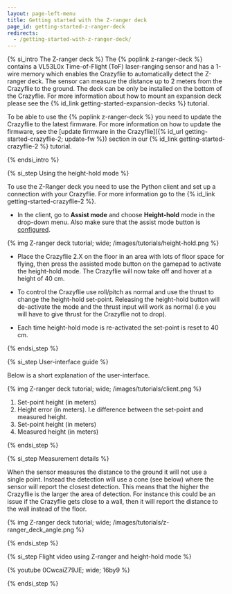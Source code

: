 ```yaml
---
layout: page-left-menu
title: Getting started with the Z-ranger deck
page_id: getting-started-z-ranger-deck
redirects:
  - /getting-started-with-z-ranger-deck/
---
```


{% si_intro The Z-ranger deck %}
The {% poplink z-ranger-deck %} contains a VL53L0x Time-of-Flight (ToF) laser-ranging sensor and has a 1-wire memory which enables the Crazyflie to automatically detect the Z-ranger deck.
The sensor can measure the distance up to 2 meters from the Crazyflie to the ground. The deck can be only be installed on the bottom of the Crazyflie. For more information about how to mount an expansion deck please see the {% id_link getting-started-expansion-decks %} tutorial.

To be able to use the {% poplink z-ranger-deck %} you need to update the Crazyflie to the latest firmware. For more information on how to update the firmware, see the [update firmware in the Crazyflie]({% id_url getting-started-crazyflie-2; update-fw %}) section in our {% id_link getting-started-crazyflie-2 %} tutorial.

{% endsi_intro %}

{% si_step  Using the height-hold mode %}

To use the Z-Ranger deck you need to use the Python client and set up a connection with your Crazyflie.
For more information go to the {% id_link getting-started-crazyflie-2 %}.

* In the client, go to **Assist mode** and choose **Height-hold** mode in the drop-down menu. Also make sure that the assist mode button is [configured](/documentation/repository/crazyflie-clients-python/master/userguides/userguide_client/#input-devices).

{% img Z-ranger deck tutorial; wide; /images/tutorials/height-hold.png %}

* Place the Crazyflie 2.X on the floor in an area with lots of floor space for flying, then
press the assisted mode button on the gamepad to activate the height-hold mode.
The Crazyflie will now take off and hover at a height of 40 cm.

* To control the Crazyflie use roll/pitch as normal and use the thrust to change
the height-hold set-point. Releasing the height-hold button will de-activate
the mode and the thrust input will work as normal (i.e you will have to give
thrust for the Crazyflie not to drop).

* Each time height-hold mode is re-activated the set-point is reset to 40 cm.

{% endsi_step %}

{% si_step  User-interface guide %}

Below is a short explanation of the user-interface.

{% img Z-ranger deck tutorial; wide; /images/tutorials/client.png %}

1. Set-point height (in meters)
2. Height error (in meters). I.e difference between the set-point and measured height.
3. Set-point height (in meters)
4. Measured height (in meters)

{% endsi_step %}


{% si_step  Measurement details %}

When the sensor measures the distance to the ground it will not use a single point.
Instead the detection will use a cone (see below) where the sensor will report the
closest detection. This means that the higher the Crazyflie is the larger the
area of detection. For instance this could be an issue if the Crazyflie gets
close to a wall, then it will report the distance to the wall instead of the
floor.

{% img Z-ranger deck tutorial; wide; /images/tutorials/z-ranger_deck_angle.png %}

{% endsi_step %}

{% si_step Flight video using Z-ranger and height-hold mode %}

{% youtube 0CwcaiZ79JE; wide; 16by9 %}

{% endsi_step %}
